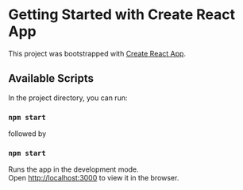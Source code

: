 # Getting Started with Create React App

This project was bootstrapped with [Create React App](https://github.com/facebook/create-react-app).

## Available Scripts

In the project directory, you can run:

### `npm start`
followed by
### `npm start`

Runs the app in the development mode.\
Open [http://localhost:3000](http://localhost:3000) to view it in the browser.
